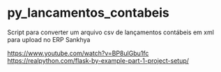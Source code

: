# py_lancamentos_contabeis
Script para converter um arquivo csv de lançamentos contábeis em xml para upload no ERP Sankhya

https://www.youtube.com/watch?v=BP8ulGbu1fc
https://realpython.com/flask-by-example-part-1-project-setup/
